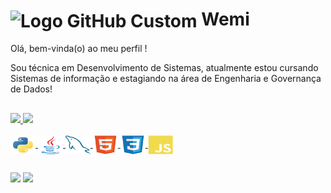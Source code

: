 <h1>
    <img align="center" alt="Logo GitHub Custom" width="36px" src="https://cdn.discordapp.com/attachments/1227749609325989969/1227795314593894520/icon-git-hub.png?ex=6629b47e&is=66173f7e&hm=e73fea923ed581b2cc53463ba578b4d7f33cb935a0acacbc37bd76f4a785c8f4&"></a>
    <span>Wemi</span>
</h1>

<p>Olá, bem-vinda(o) ao meu perfil !</p>
<p></p>Sou técnica em Desenvolvimento de Sistemas, atualmente estou cursando Sistemas de informação e estagiando na área de Engenharia e Governança de Dados!</p>


##


<div>
  <a href="https://github.com/Wemilli">
  
  <img height="180em" src="https://github-readme-stats.vercel.app/api?username=Wemilli&show_icons=true&theme=midnight-purple&count_private=true"/>
  <img height="180em" src="https://github-readme-stats.vercel.app/api/top-langs/?username=Wemilli&layout=compact&theme=midnight-purple"/>
    
</div>
<div style="display: inline_block"><br>
  <img align="center" alt="Wemi-Python" height="30" width="40" src="https://raw.githubusercontent.com/devicons/devicon/master/icons/python/python-original.svg">
  <img align="center" alt="Wemi-Java" height="30" width="40" src="https://raw.githubusercontent.com/devicons/devicon/master/icons/java/java-original.svg">
  <img align="center" alt="Wemi-MySQL" height="30" width="40" src="https://raw.githubusercontent.com/devicons/devicon/master/icons/mysql/mysql-original.svg">
  <img align="center" alt="Wemi-HTML" height="30" width="40" src="https://raw.githubusercontent.com/devicons/devicon/master/icons/html5/html5-original.svg">
  <img align="center" alt="Wemi-CSS" height="30" width="40" src="https://raw.githubusercontent.com/devicons/devicon/master/icons/css3/css3-original.svg">
  <img align="center" alt="Wemi-Js" height="30" width="40" src="https://raw.githubusercontent.com/devicons/devicon/master/icons/javascript/javascript-plain.svg">
</div>
  
  ##
 
<div> 
  <a href="https://www.linkedin.com/in/wemilli-lima-482989203/" target="_blank"><img src="https://img.shields.io/badge/-LinkedIn-%230077B5?style=for-the-badge&logo=linkedin&logoColor=white" target="_blank"></a>  
    <a href = "mailto:wemillilima123@gmail.com"><img src="https://img.shields.io/badge/-Gmail-%23333?style=for-the-badge&logo=gmail&logoColor=white" target="_blank"></a>
</div>
